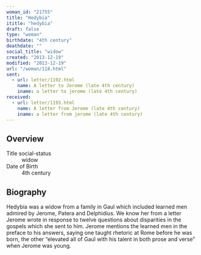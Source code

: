```yaml
---
woman_id: "21755"
title: "Hedybia"
ititle: "hedybia"
draft: false
type: "woman"
birthdate: "4th century"
deathdate: ""
social_title: "widow"
created: "2013-12-19"
modified: "2013-12-19"
url: "/woman/118.html"
sent:
  - url: letter/1192.html
    name: A letter to Jerome (late 4th century)
    iname: a letter to jerome (late 4th century)
received:
  - url: letter/1193.html
    name: A letter from Jerome (late 4th century)
    iname: a letter from jerome (late 4th century)
---
```

<h2 class="mt-4">Overview</h2><dt>Title social-status</dt><dd>widow</dd><dt>Date of Birth</dt><dd>4th century</dd><h2 class="mt-4">Biography</h2>Hedybia was a widow from a family in Gaul which included  learned men admired by Jerome, Patera and Delphidius. We know her from a letter Jerome wrote in response to twelve questions about disparities in the gospels which she sent to him.  Jerome mentions the learned men in the preface to his answers, saying one taught rhetoric at Rome before he was born, the other “elevated all of Gaul with his talent in both prose and verse” when Jerome was young.  

